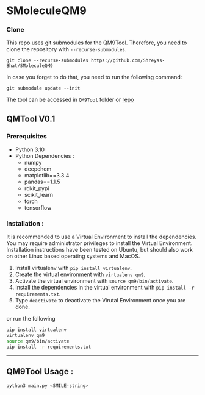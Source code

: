# SMoleculeQM9

### Clone

This repo uses git submodules for the QM9Tool. 
Therefore, you need to clone the repository with `--recurse-submodules`.

```
git clone --recurse-submodules https://github.com/Shreyas-Bhat/SMoleculeQM9
```

In case you forget to do that, you need to run the following command:

```
git submodule update --init
```
 
The tool can be accessed in `QM9Tool` folder or [repo](https://github.com/MrunmayS/QM9Tool)
## QMTool V0.1


### Prerequisites

* Python 3.10
* Python Dependencies :
	- numpy
	- deepchem
	- matplotlib==3.3.4
	- pandas==1.1.5
	- rdkit_pypi
	- scikit_learn
	- torch
	- tensorflow

### Installation :

It is recommended to use a Virtual Environment to install the dependencies. You may require administrator privileges to install the Virtual Environment. Installation instructions have been tested on Ubuntu, but should also work on
other Linux based operating systems and MacOS. 

1.	Install virtualenv with `pip install virtualenv`. 
2.	Create the virtual environment with `virtualenv qm9`. 
3.	Activate the virtual environment with `source qm9/bin/activate`. 
4.	Install the dependencies in the virtual environment with 	`pip install -r requirements.txt`.
5.	Type `deactivate` to deactivate the 	Virutal Environment once you are done.

or run the following

```bash
pip install virtualenv
virtualenv qm9
source qm9/bin/activate
pip install -r requirements.txt
```
-------------------------------------------------------------------------------

## QM9Tool Usage :

```bash
python3 main.py <SMILE-string>
```


